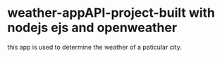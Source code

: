 # weather-appAPI-project-built with nodejs ejs and openweather
this app is used to determine the weather of a paticular city.
